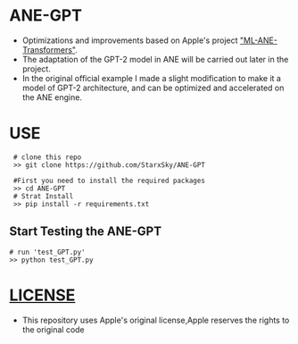 # ANE-GPT
- Optimizations and improvements based on Apple's project ["ML-ANE-Transformers"](https://github.com/Apple/ml-ane-transformers).
- The adaptation of the GPT-2 model in ANE will be carried out later in the project.
- In the original official example I made a slight modification to make it a model of GPT-2 architecture,
and can be optimized and accelerated on the ANE engine.

# USE
     # clone this repo
     >> git clone https://github.com/StarxSky/ANE-GPT
     
     #First you need to install the required packages
     >> cd ANE-GPT
     # Strat Install 
     >> pip install -r requirements.txt
     
## Start Testing the ANE-GPT
    
    # run 'test_GPT.py'
    >> python test_GPT.py
# [LICENSE](https://github.com/StarxSky/ANE-GPT/blob/main/LICENSE.md)
- This repository uses Apple's original license,Apple reserves the rights to the original code
